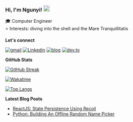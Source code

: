 ### Hi, I'm Ngunyi! <img src="https://raw.githubusercontent.com/MartinHeinz/MartinHeinz/master/wave.gif" width="20px">

🎓  Computer Engineer <br/>
⭐️  Interests: diving into the shell and the Mare Tranquillitatis

**Let's connect**

[![gmail](https://img.shields.io/badge/gmail-EA4335?style=for-the-badge&logo=gmail&logoColor=white)][email]
[![Linkedin](https://img.shields.io/badge/Linkedin-0A66C2?style=for-the-badge&logo=linkedin)][linkedin]
[![blog](https://img.shields.io/badge/blog-00C7B7?style=for-the-badge&logo=netlify&logoColor=white)][website]
[![dev.to](https://img.shields.io/badge/dev.to-0A0A0A?style=for-the-badge&logo=dev.to)][devto]

**GitHub Stats**

[![GitHub Streak](https://github-readme-streak-stats.herokuapp.com?user=ngunyi&theme=noctis-minimus&hide_border=true&date_format=M%20j%5B%2C%20Y%5D)](https://git.io/streak-stats)

[![Wakatime](https://github-readme-stats.vercel.app/api/wakatime?username=ngunyi&layout=compact&theme=noctis_minimus&hide_border=true)](https://github.com/ngunyi/github-readme-stats)

[![Top Langs](https://github-readme-stats.vercel.app/api/top-langs/?username=ngunyi&layout=compact&theme=noctis_minimus&hide_border=true&langs_count=8)](https://github.com/ngunyi/github-readme-stats)

**Latest Blog Posts**

<!-- BLOG-POST-LIST:START -->
- [ReactJS: State Persistence Using Recoil](https://dev.to/joiellantero/reactjs-state-persistence-using-react-recoil-29oc)
- [Python: Building An Offline Random Name Picker](https://dev.to/joiellantero/python-building-an-offline-random-name-picker-4l0i)
<!-- BLOG-POST-LIST:END -->

[website]: https://joiellantero.tech/
[linkedin]: https://www.linkedin.com/in/stanleygathagu/
[email]: mailto:stanngathagu@gmail.com
[devto]: https://dev.to/joiellantero
